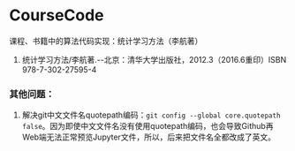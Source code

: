 # CourseCode
课程、书籍中的算法代码实现：统计学习方法（李航著）

1. 统计学习方法/李航著.--北京：清华大学出版社，2012.3（2016.6重印）ISBN 978-7-302-27595-4


### 其他问题：
1. 解决git中文文件名quotepath编码：```git config --global core.quotepath false```。因为即使中文文件名没有使用quotepath编码，也会导致Github再Web端无法正常预览Jupyter文件，所以，后来把文件名全都改成了英文。
